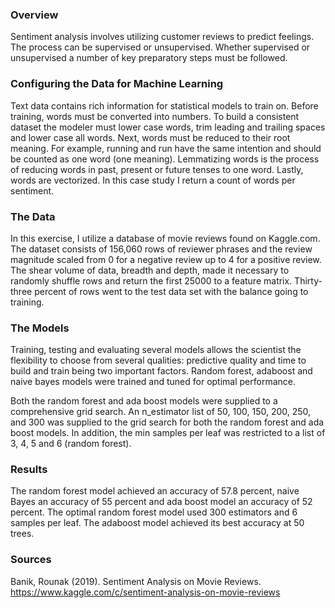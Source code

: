 ### Overview

Sentiment analysis involves utilizing customer reviews to predict feelings.  The process can be supervised or unsupervised.  Whether supervised or unsupervised a number of key preparatory steps must be followed.  

### Configuring the Data for Machine Learning

Text data contains rich information for statistical models to train on.  Before training, words must be converted into numbers.  To build a consistent dataset the modeler must lower case words, trim leading and trailing spaces and lower case all words.  Next, words must be reduced to their root meaning.  For example, running and run have the same intention and should be counted as one word (one meaning).  Lemmatizing words is the process of reducing words in past, present or future tenses to one word.  Lastly, words are vectorized.  In this case study I return a count of words per sentiment.

### The Data

In this exercise, I utilize a database of movie reviews found on Kaggle.com.  The dataset consists of 156,060 rows of reviewer phrases and the review magnitude scaled from 0 for a negative review up to 4 for a positive review.  The shear volume of data, breadth and depth, made it necessary to randomly shuffle rows and return the first 25000 to a feature matrix.  Thirty-three percent of rows went to the test data set with the balance going to training.

### The Models

Training, testing and evaluating several models allows the scientist the flexibility to choose from several qualities: predictive quality and time to build and train being two important factors.  Random forest, adaboost and naive bayes models were trained and tuned for optimal performance.

Both the random forest and ada boost models were supplied to a comprehensive grid search.  An n_estimator list of 50, 100, 150, 200, 250, and 300 was supplied to the grid search for both the random forest and ada boost models.  In addition, the min samples per leaf was restricted to a list of 3, 4, 5 and 6 (random forest).

### Results

The random forest model achieved an accuracy of 57.8 percent, naive Bayes an accuracy of 55 percent and ada boost model an accuracy of 52 percent.  The optimal random forest model used 300 estimators and 6 samples per leaf.  The adaboost model achieved its best accuracy at 50 trees.


### Sources
Banik, Rounak (2019). Sentiment Analysis on Movie Reviews. https://www.kaggle.com/c/sentiment-analysis-on-movie-reviews
